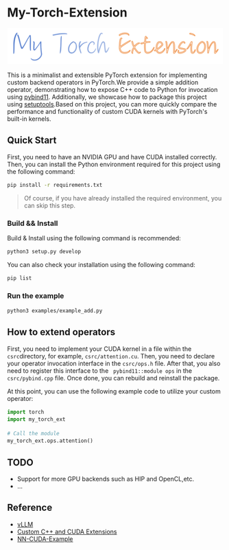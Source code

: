 # My-Torch-Extension
![avatar](./image/Logo.png)

This is a minimalist and extensible PyTorch extension for implementing custom backend operators in PyTorch.We provide a simple addition operator, demonstrating how to expose C++ code to Python for invocation using [pybind11](https://pybind11.readthedocs.io/en/stable/index.html). Additionally, we showcase how to package this project using [setuptools](https://setuptools.pypa.io/en/latest/).Based on this project, you can more quickly compare the performance and functionality of custom CUDA kernels with PyTorch's built-in kernels.


## Quick Start

First, you need to have an NVIDIA GPU and have CUDA installed correctly. Then, you can install the Python environment required for this project using the following command: 
```bash
pip install -r requirements.txt
```
> Of course, if you have already installed the required environment, you can skip this step.


### Build && Install
Build & Install using the following command is recommended:
```bash
python3 setup.py develop
```
You can also check your installation using the following command:
```bash
pip list
```
### Run the example

```bash
python3 examples/example_add.py
```


## How to extend operators
First, you need to implement your CUDA kernel in a file within the `csrc`directory, for example, `csrc/attention.cu`. Then, you need to declare your operator invocation interface in the `csrc/ops.h` file. After that, you also need to register this interface to the ` pybind11::module ops` in the `csrc/pybind.cpp` file. Once done, you can rebuild and reinstall the package.

At this point, you can use the following example code to utilize your custom operator:

```python
import torch
import my_torch_ext 

# Call the module
my_torch_ext.ops.attention()
```

## TODO
* Support for more GPU backends such as HIP and OpenCL,etc.
* ...

## Reference
* [vLLM](https://github.com/vllm-project/vllm)
* [Custom C++ and CUDA Extensions](https://pytorch.org/tutorials/advanced/cpp_extension.html)
* [NN-CUDA-Example](https://github.com/godweiyang/NN-CUDA-Example)






